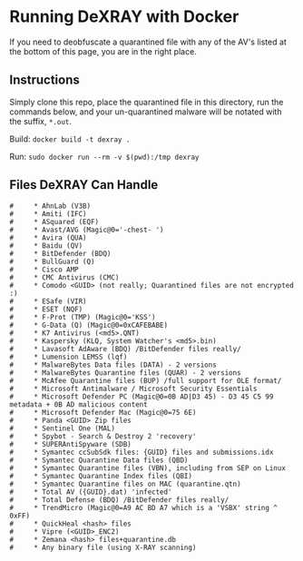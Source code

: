 # Running DeXRAY with Docker

If you need to deobfuscate a quarantined file with any of the AV's listed at the bottom of this page, you are in the right place.

## Instructions

Simply clone this repo, place the quarantined file in this directory, run the commands below, and your un-quarantined malware will be notated with the suffix, `*.out`.

Build: `docker build -t dexray .`

Run: `sudo docker run --rm -v $(pwd):/tmp dexray`

## Files DeXRAY Can Handle

```
#     * AhnLab (V3B)
#     * Amiti (IFC)
#     * ASquared (EQF)
#     * Avast/AVG (Magic@0='-chest- ')
#     * Avira (QUA)
#     * Baidu (QV)
#     * BitDefender (BDQ)
#     * BullGuard (Q)
#     * Cisco AMP
#     * CMC Antivirus (CMC)
#     * Comodo <GUID> (not really; Quarantined files are not encrypted :)
#     * ESafe (VIR)
#     * ESET (NQF)
#     * F-Prot (TMP) (Magic@0='KSS')
#     * G-Data (Q) (Magic@0=0xCAFEBABE)
#     * K7 Antivirus (<md5>.QNT)
#     * Kaspersky (KLQ, System Watcher's <md5>.bin)
#     * Lavasoft AdAware (BDQ) /BitDefender files really/
#     * Lumension LEMSS (lqf)
#     * MalwareBytes Data files (DATA) - 2 versions
#     * MalwareBytes Quarantine files (QUAR) - 2 versions
#     * McAfee Quarantine files (BUP) /full support for OLE format/
#     * Microsoft Antimalware / Microsoft Security Essentials
#     * Microsoft Defender PC (Magic@0=0B AD|D3 45) - D3 45 C5 99 metadata + 0B AD malicious content
#     * Microsoft Defender Mac (Magic@0=75 6E)
#     * Panda <GUID> Zip files
#     * Sentinel One (MAL)
#     * Spybot - Search & Destroy 2 'recovery'
#     * SUPERAntiSpyware (SDB)
#     * Symantec ccSubSdk files: {GUID} files and submissions.idx
#     * Symantec Quarantine Data files (QBD)
#     * Symantec Quarantine files (VBN), including from SEP on Linux
#     * Symantec Quarantine Index files (QBI)
#     * Symantec Quarantine files on MAC (quarantine.qtn)
#     * Total AV ({GUID}.dat) 'infected'
#     * Total Defense (BDQ) /BitDefender files really/
#     * TrendMicro (Magic@0=A9 AC BD A7 which is a 'VSBX' string ^ 0xFF)
#     * QuickHeal <hash> files
#     * Vipre (<GUID>_ENC2)
#     * Zemana <hash> files+quarantine.db
#     * Any binary file (using X-RAY scanning)
```

